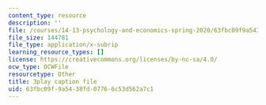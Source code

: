 ```yaml
---
content_type: resource
description: ''
file: /courses/14-13-psychology-and-economics-spring-2020/63fbc09f9a5438fd07766c53d562a7c1_SC8K6gNAIL4.srt
file_size: 144781
file_type: application/x-subrip
learning_resource_types: []
license: https://creativecommons.org/licenses/by-nc-sa/4.0/
ocw_type: OCWFile
resourcetype: Other
title: 3play caption file
uid: 63fbc09f-9a54-38fd-0776-6c53d562a7c1
---
```

